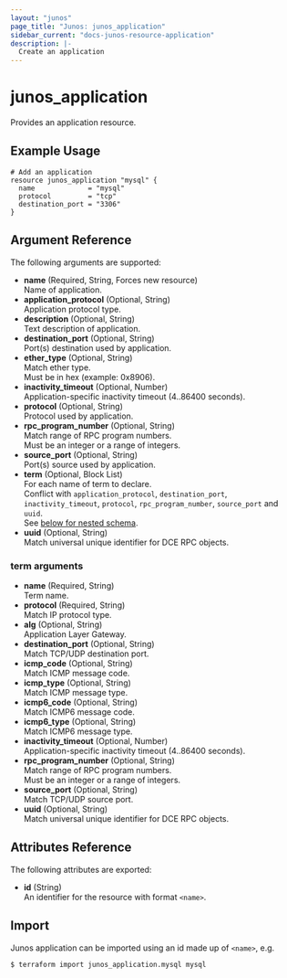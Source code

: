 ```yaml
---
layout: "junos"
page_title: "Junos: junos_application"
sidebar_current: "docs-junos-resource-application"
description: |-
  Create an application
---
```


# junos_application

Provides an application resource.

## Example Usage

```hcl
# Add an application
resource junos_application "mysql" {
  name             = "mysql"
  protocol         = "tcp"
  destination_port = "3306"
}
```

## Argument Reference

The following arguments are supported:

- **name** (Required, String, Forces new resource)  
  Name of application.
- **application_protocol** (Optional, String)  
  Application protocol type.
- **description** (Optional, String)  
  Text description of application.
- **destination_port** (Optional, String)  
  Port(s) destination used by application.
- **ether_type** (Optional, String)  
  Match ether type.  
  Must be in hex (example: 0x8906).
- **inactivity_timeout** (Optional, Number)  
  Application-specific inactivity timeout (4..86400 seconds).
- **protocol** (Optional, String)  
  Protocol used by application.
- **rpc_program_number** (Optional, String)  
  Match range of RPC program numbers.  
  Must be an integer or a range of integers.
- **source_port** (Optional, String)  
  Port(s) source used by application.
- **term** (Optional, Block List)  
  For each name of term to declare.  
  Conflict with `application_protocol`, `destination_port`, `inactivity_timeout`, `protocol`,
  `rpc_program_number`, `source_port` and `uuid`.  
  See [below for nested schema](#term-arguments).
- **uuid** (Optional, String)  
  Match universal unique identifier for DCE RPC objects.

### term arguments

- **name** (Required, String)  
  Term name.
- **protocol** (Required, String)  
  Match IP protocol type.
- **alg** (Optional, String)  
  Application Layer Gateway.
- **destination_port** (Optional, String)  
  Match TCP/UDP destination port.
- **icmp_code** (Optional, String)  
  Match ICMP message code.
- **icmp_type** (Optional, String)  
  Match ICMP message type.
- **icmp6_code** (Optional, String)  
  Match ICMP6 message code.
- **icmp6_type** (Optional, String)  
  Match ICMP6 message type.
- **inactivity_timeout** (Optional, Number)  
  Application-specific inactivity timeout (4..86400 seconds).
- **rpc_program_number** (Optional, String)  
  Match range of RPC program numbers.  
  Must be an integer or a range of integers.
- **source_port** (Optional, String)  
  Match TCP/UDP source port.
- **uuid** (Optional, String)  
  Match universal unique identifier for DCE RPC objects.

## Attributes Reference

The following attributes are exported:

- **id** (String)  
  An identifier for the resource with format `<name>`.

## Import

Junos application can be imported using an id made up of `<name>`, e.g.

```shell
$ terraform import junos_application.mysql mysql
```
